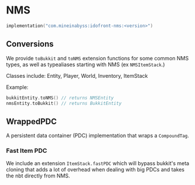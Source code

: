 # NMS

```kt
implementation("com.mineinabyss:idofront-nms:<version>")
```

## Conversions

We provide `toBukkit` and `toNMS` extension functions for some common NMS types, as well as typealiases starting with NMS (ex `NMSItemStack`.)

Classes include: Entity, Player, World, Inventory, ItemStack

Example:
```kt
bukkitEntity.toNMS() // returns NMSEntity
nmsEntity.toBukkit() // returns BukkitEntity
```

## WrappedPDC

A persistent data container (PDC) implementation that wraps a `CompoundTag`.

### Fast Item PDC

We include an extension `ItemStack.fastPDC` which will bypass bukkit's meta cloning that adds a lot of overhead when dealing with big PDCs and takes the nbt directly from NMS.
